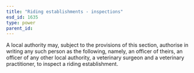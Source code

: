 ```yaml
---
title: "Riding establishments - inspections"
esd_id: 1635
type: power
parent_id:  
---
```


A local authority may, subject to the provisions of this section, authorise in writing any such person as the following, namely, an officer of theirs, an officer of any other local authority, a veterinary surgeon and a veterinary practitioner, to inspect a riding establishment.

